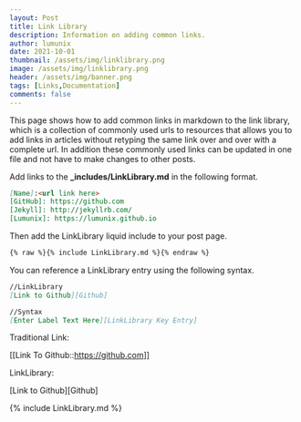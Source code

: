 ```yaml
---
layout: Post
title: Link Library
description: Information on adding common links.
author: lumunix
date: 2021-10-01
thumbnail: /assets/img/linklibrary.png
image: /assets/img/linklibrary.png
header: /assets/img/banner.png
tags: [Links,Documentation]
comments: false
---
```

This page shows how to add common links in markdown to the link library, which is a collection of commonly used urls to resources that allows you to add links in articles without retyping the same link over and over with a complete url. In addition these commonly used links can be updated in one file and not have to make changes to other posts.

 Add links to the **_includes/LinkLibrary.md** in the following format.
 ```markdown
 [Name]:<url link here>
 [GitHub]: https://github.com
 [Jekyll]: http://jekyllrb.com/
 [Lumunix]: https://lumunix.github.io
 ```

Then add the LinkLibrary liquid include to your post page.
```markdown
{% raw %}{% include LinkLibrary.md %}{% endraw %}
```
You can reference a LinkLibrary entry using the following syntax.
```markdown
//LinkLibrary
[Link to Github][Github]

//Syntax
[Enter Label Text Here][LinkLibrary Key Entry]
```

Traditional Link:

[[Link To Github::https://github.com]]

LinkLibrary:

[Link to Github][Github]


{% include LinkLibrary.md %}
